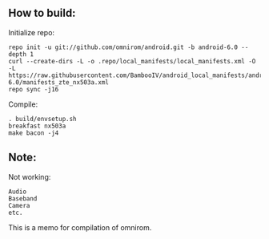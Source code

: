 
How to build:
-------------

Initialize repo:

    repo init -u git://github.com/omnirom/android.git -b android-6.0 --depth 1
    curl --create-dirs -L -o .repo/local_manifests/local_manifests.xml -O -L https://raw.githubusercontent.com/BambooIV/android_local_manifests/android-6.0/manifests_zte_nx503a.xml
    repo sync -j16

Compile:

    . build/envsetup.sh
    breakfast nx503a
    make bacon -j4

Note:
-------------
Not working:

    Audio
    Baseband
    Camera
    etc.

This is a memo for compilation of omnirom.
